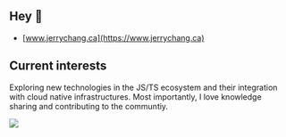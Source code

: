 ## Hey 👋 

- [www.jerrychang.ca](https://www.jerrychang.ca)

## Current interests

Exploring new technologies in the JS/TS ecosystem and their integration with cloud native infrastructures. Most importantly, I love knowledge sharing and contributing to the communtiy.


<a href="https://www.jerrychang.ca/writing/astro-build">
    <img src="https://www.jerrychang.ca/_next/image?url=%2Fimages%2Flatest-writing.webp&w=3840&q=75" />
</a>
